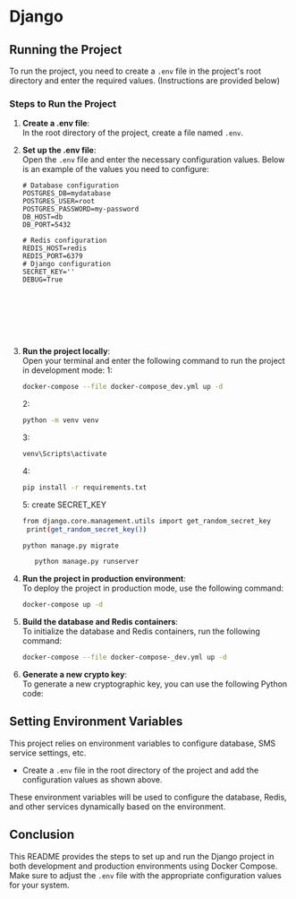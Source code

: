 
# Django 


## Running the Project

To run the project, you need to create a `.env` file in the project's root directory and enter the required values. (Instructions are provided below)

### Steps to Run the Project

1. **Create a .env file**:  
   In the root directory of the project, create a file named `.env`.

2. **Set up the .env file**:  
   Open the `.env` file and enter the necessary configuration values. Below is an example of the values you need to configure:

   ```env
   # Database configuration
   POSTGRES_DB=mydatabase
   POSTGRES_USER=root
   POSTGRES_PASSWORD=my-password
   DB_HOST=db
   DB_PORT=5432
   
   # Redis configuration
   REDIS_HOST=redis
   REDIS_PORT=6379
   # Django configuration
   SECRET_KEY=''
   DEBUG=True








4. **Run the project locally**:  
   Open your terminal and enter the following command to run the project in development mode:
   1: 
      ```bash
   docker-compose --file docker-compose_dev.yml up -d

    ```
   2:
   
   ```bash
   python -m venv venv
   ```
   3:
   ```bash
   venv\Scripts\activate
   ```
   4:
   ```bash
   pip install -r requirements.txt
   ```
   5: create SECRET_KEY
      
   ```bash
   from django.core.management.utils import get_random_secret_key
    print(get_random_secret_key())
   ```
   
   
   ```bash
   python manage.py migrate
   ```
   ```bash
      python manage.py runserver   
   ```
   



6. **Run the project in production environment**:  
   To deploy the project in production mode, use the following command:

   ```bash
   docker-compose up -d
   ```

7. **Build the database and Redis containers**:  
   To initialize the database and Redis containers, run the following command:

   ```bash
   docker-compose --file docker-compose-_dev.yml up -d 
   ```

8. **Generate a new crypto key**:  
   To generate a new cryptographic key, you can use the following Python code:


## Setting Environment Variables

This project relies on environment variables to configure database, SMS service settings, etc. 

- Create a `.env` file in the root directory of the project and add the configuration values as shown above.

These environment variables will be used to configure the database, Redis, and other services dynamically based on the environment.

## Conclusion

This README provides the steps to set up and run the Django project in both development and production environments using Docker Compose. Make sure to adjust the `.env` file with the appropriate configuration values for your system.
